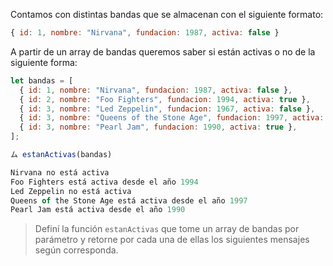 Contamos con distintas bandas que se almacenan con el siguiente formato:

```javascript
{ id: 1, nombre: "Nirvana", fundacion: 1987, activa: false }
```

A partir de un array de bandas queremos saber si están activas o no de la siguiente forma:
```js
let bandas = [
  { id: 1, nombre: "Nirvana", fundacion: 1987, activa: false },
  { id: 2, nombre: "Foo Fighters", fundacion: 1994, activa: true },
  { id: 3, nombre: "Led Zeppelin", fundacion: 1967, activa: false },
  { id: 3, nombre: "Queens of the Stone Age", fundacion: 1997, activa: true },
  { id: 3, nombre: "Pearl Jam", fundacion: 1990, activa: true },
];

ム estanActivas(bandas)

Nirvana no está activa
Foo Fighters está activa desde el año 1994
Led Zeppelin no está activa
Queens of the Stone Age está activa desde el año 1997
Pearl Jam está activa desde el año 1990
```

> Definí la función `estanActivas` que tome un array de bandas por parámetro y retorne por cada una de ellas los siguientes mensajes según corresponda.